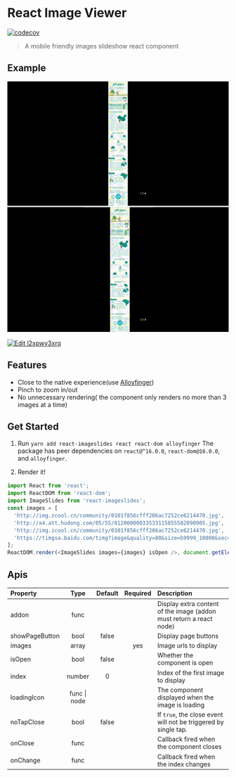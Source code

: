 # React Image Viewer

[![codecov](https://codecov.io/gh/loadingwyn/react-imageslides/branch/master/graph/badge.svg)](https://codecov.io/gh/loadingwyn/react-imageslides)

> A mobile friendly images slideshow react component

## Example

![demo1](demo/demo1.gif)
![demo2](demo/demo2.gif)

[![Edit l2xpwy3xrq](https://codesandbox.io/static/img/play-codesandbox.svg)](https://codesandbox.io/s/l2xpwy3xrq?view=preview)

## Features

- Close to the native experience(use [Alloyfinger](https://github.com/AlloyTeam/AlloyFinger))
- Pinch to zoom in/out
- No unnecessary rendering( the component only renders no more than 3 images at a time)

## Get Started

1.  Run `yarn add react-imageslides react react-dom alloyfinger`
    The package has peer dependencies on `react@^16.0.0`, `react-dom@16.0.0`, and `alloyfinger`.

2.  Render it!

```js
import React from 'react';
import ReactDOM from 'react-dom';
import ImageSlides from 'react-imageslides';
const images = [
  'http://img.zcool.cn/community/0101f856cfff206ac7252ce6214470.jpg',
  'http://a4.att.hudong.com/05/55/01200000033533115855502090905.jpg',
  'http://img.zcool.cn/community/0101f856cfff206ac7252ce6214470.jpg',
  'https://timgsa.baidu.com/timg?image&quality=80&size=b9999_10000&sec=1503235534249&di=4c198d5a305627d12e5dae4c581c9e57&imgtype=0&src=http%3A%2F%2Fimg2.niutuku.com%2Fdesk%2Fanime%2F0529%2F0529-17277.jpg',
];
ReactDOM.render(<ImageSlides images={images} isOpen />, document.getElementById('root'));
```

## Apis

| Property       |     Type     | Default | Required | Description                                                         |
| :------------- | :----------: | :-----: | :------: | :------------------------------------------------------------------ |
| addon          |     func     |         |          | Display extra content of the image (addon must return a react node) |
| showPageButton |     bool     |  false  |          | Display page buttons                                                |
| images         |    array     |         |   yes    | Image urls to display                                               |
| isOpen         |     bool     |  false  |          | Whether the component is open                                       |
| index          |    number    |    0    |          | Index of the first image to display                                 |
| loadingIcon    | func \| node |         |          | The component displayed when the image is loading                   |
| noTapClose     |     bool     |  false  |          | If `true`, the close event will not be triggered by single tap.     |
| onClose        |     func     |         |          | Callback fired when the component closes                            |
| onChange       |     func     |         |          | Callback fired when the index changes                               |
